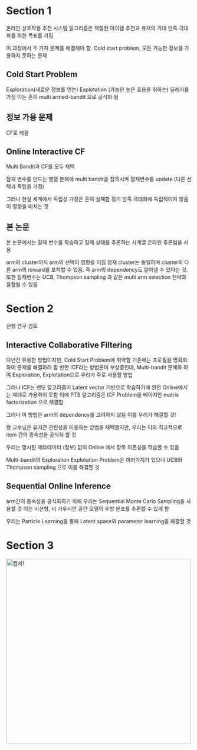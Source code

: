 # Section 1

온라인 상호작용 추천 시스템 알고리즘은 적절한 아이템 추천과 유저의 기대 만족 극대화를 위한 목표를 가짐

이 과정에서 두 가지 문제를 해결해야 함. Cold start problem, 모든 가능한 정보를 가용하지 못하는 문제

## Cold Start Problem

Exploration(새로운 정보를 얻는) Explotation (가능한 높은 효용을 취하는) 딜레마를 가짐 이는 흔히 multi armed-bandit 으로 공식화 됨

## 정보 가용 문제

CF로 해결

## Online Interactive CF

Multi Bandit과 CF를 모두 채택

잠재 변수를 만드는 행렬 분해에 multi bandit을 접목시켜 잠재변수를 update (다른 선택과 독립을 가정)

그러나 현실 세계에서 독립성 가정은 흔히 실패함
장기 만족 극대화에 독립적이지 않음이 영향을 미치는 것 

## 본 논문

본 논문에서는 잠재 변수를 학습하고 잠재 상태를 추론하는 시계열 온라인 추론법을 사용

arm의 cluster까지 arm의 선택이 영향을 미침
잠재 cluster는 동일하며 cluster의 다른 arm의 reward를 포착할 수 있음.
즉 arm의 dependency도 알아낼 수 있다는 것. 또한 잠재변수는 UCB, Thompson sampling 과 같은 multi arm selection 전략과 융합될 수 있음

# Section 2 

선행 연구 검토

## Interactive Collaborative Filtering 

다년간 유용한 방법이지만, Cold Start Problem에 취약함 기존에는 프로필을 명확화 하여 문제를 해결하려 함 
반면 ICF라는 방법론이 부상중인데, Multi-bandit 문제화 하여 Exploration, Explotation으로 우리가 주로 사용할 방법 

그러나 ICF는 밴딧 알고리즘이 Latent vector 기반으로 학습하기에 완전 Online에서는 제대로 가용하지 못함 
이에 PTS 알고리즘은 ICF Problem을 베이지안 matrix factorization 으로 해결함

그러나 이 방법은 arm의 dependency를 고려하지 않음 이를 우리가 해결할 것! 

왕 교수님은 유저간 관련성을 이용하는 방법을 채택했지만, 우리는 이와 직교적으로 item 간의 종속성을 공식화 할 것

우리는 명시된 메타데이터 (정보) 없이 Online 에서 항목 의존성을 학습할 수 있음

Multi-bandit의 Exploration Explotation Problem은 여러가지가 있으나 UCB와 Thompson sampling 으로 이를 해결할 것 

## Sequential Online Inference 

arm간의 종속성을 공식화하기 위해 우리는 Sequential Monte Carlo Sampling을 사용할 것
이는 비선형, 비 가우시안 공간 모델의 후방 분포를 추론할 수 있게 함

우리는 Particle Learning을 통해 Latent space와 parameter learning을 해결할 것 

# Section 3 

<img width="500px" alt='캡쳐1' src = "https://ieeexplore-ieee-org.proxy.cau.ac.kr/mediastore_new/IEEE/content/media/69/8755525/8440090/li.t1-2866041-small.gif">
